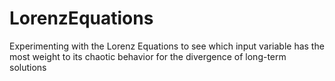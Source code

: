 # LorenzEquations
Experimenting with the Lorenz Equations to see which input variable has the most weight to its chaotic behavior for the divergence of long-term solutions
